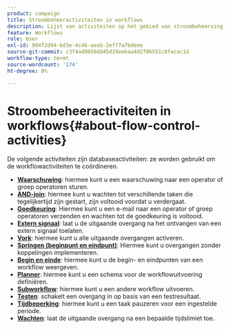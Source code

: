 ```yaml
---
product: campaign
title: Stroombeheeractiviteiten in workflows
description: Lijst van activiteiten op het gebied van stroombeheersing
feature: Workflows
role: User
exl-id: 904f2d94-bd3e-4c46-aeab-2ef77a7bdeee
source-git-commit: c3f4ad0b56dd45d19eebaa4d2f06551c8fecac1d
workflow-type: tm+mt
source-wordcount: '174'
ht-degree: 0%

---
```


# Stroombeheeractiviteiten in workflows{#about-flow-control-activities}

De volgende activiteiten zijn databaseactiviteiten: ze worden gebruikt om de workflowactiviteiten te coördineren.

* **[Waarschuwing](alert.md)**: hiermee kunt u een waarschuwing naar een operator of groep operatoren sturen.
* **[AND-join](and-join.md)**: hiermee kunt u wachten tot verschillende taken die tegelijkertijd zijn gestart, zijn voltooid voordat u verdergaat.
* **[Goedkeuring](approval.md)**: Hiermee kunt u een e-mail naar een operator of groep operatoren verzenden en wachten tot de goedkeuring is voltooid.
* **[Extern signaal](external-signal.md)**: laat u de uitgaande overgang na het ontvangen van een extern signaal toelaten.
* **[Vork](fork.md)**: hiermee kunt u alle uitgaande overgangen activeren.
* **[Springen (beginpunt en eindpunt)](jump-start-point-and-end-point.md)**: Hiermee kunt u overgangen zonder koppelingen implementeren.
* **[Begin en einde](start-and-end.md)**: hiermee kunt u de begin- en eindpunten van een workflow weergeven.
* **[Planner](scheduler.md)**: hiermee kunt u een schema voor de workflowuitvoering definiëren.
* **[Subworkflow](sub-workflow.md)**: hiermee kunt u een andere workflow uitvoeren.
* **[Testen](test.md)**: schakelt een overgang in op basis van een testresultaat.
* **[Tijdbeperking](time-constraint.md)**: hiermee kunt u een taak pauzeren voor een ingestelde periode.
* **[Wachten](wait.md)**: laat de uitgaande overgang na een bepaalde tijdslimiet toe.
  <!--* **Task**: lets you configure task execution. Refer to the [Task](task.md) section.-->
